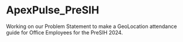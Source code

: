 # ApexPulse_PreSIH
Working on our Problem Statement to make a GeoLocation attendance guide for Office Employees for the PreSIH 2024.
